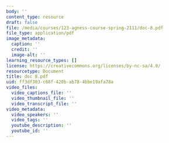 ```yaml
---
body: ''
content_type: resource
draft: false
file: /media/courses/123-agness-course-spring-2111/doc-8.pdf
file_type: application/pdf
image_metadata:
  caption: ''
  credit: ''
  image-alt: ''
learning_resource_types: []
license: https://creativecommons.org/licenses/by-nc-sa/4.0/
resourcetype: Document
title: doc 8.pdf
uid: ff3df303-c68f-420b-ab78-4bbe19afa78a
video_files:
  video_captions_file: ''
  video_thumbnail_file: ''
  video_transcript_file: ''
video_metadata:
  video_speakers: ''
  video_tags: ''
  youtube_description: ''
  youtube_id: ''
---
```

